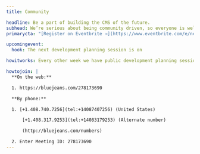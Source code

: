 ```yaml
---
title: Community

headline: Be a part of building the CMS of the future.
subhead: We’re serious about being community driven, so everyone is welcome to join the [community chat](https://gitter.im/netlify/NetlifyCMS), and to be a part of our bi-weekly planning sessions (details below).
primarycta: "[Register on Eventbrite →](https://www.eventbrite.com/e/netlify-cms-planning-session-bi-weekly-tickets-35794058994)"

upcomingevent:
  hook: The next development planning session is on

howitworks: Every other week we have public development planning sessions. They're web based, last about an hour, and are geared toward contributors and those interested in contributing. Sessions currently take place every other Wednesday, 9am - 10am PT.

howtojoin: |
  **On the web:**

  1. https://bluejeans.com/278173690

  **By phone:**

  1. [+1.408.740.7256](tel:+14087407256) (United States)

      [+1.408.317.9253](tel:+14083179253) (Alternate number)

      (http://bluejeans.com/numbers)

  2. Enter Meeting ID: 278173690
---
```

